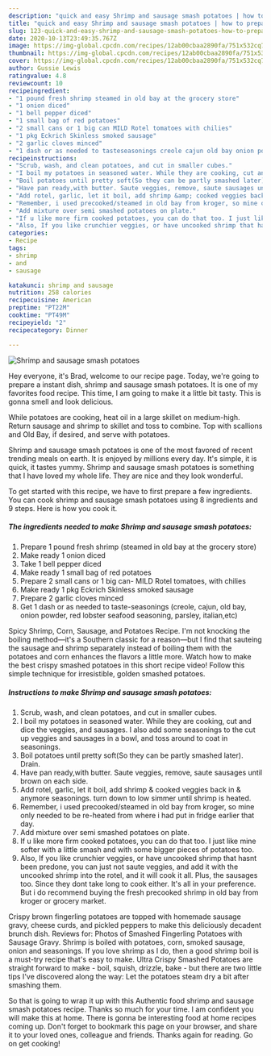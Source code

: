 ```yaml
---
description: "quick and easy Shrimp and sausage smash potatoes | how to prepare Shrimp and sausage smash potatoes"
title: "quick and easy Shrimp and sausage smash potatoes | how to prepare Shrimp and sausage smash potatoes"
slug: 123-quick-and-easy-shrimp-and-sausage-smash-potatoes-how-to-prepare-shrimp-and-sausage-smash-potatoes
date: 2020-10-13T23:49:35.767Z
image: https://img-global.cpcdn.com/recipes/12ab00cbaa2890fa/751x532cq70/shrimp-and-sausage-smash-potatoes-recipe-main-photo.jpg
thumbnail: https://img-global.cpcdn.com/recipes/12ab00cbaa2890fa/751x532cq70/shrimp-and-sausage-smash-potatoes-recipe-main-photo.jpg
cover: https://img-global.cpcdn.com/recipes/12ab00cbaa2890fa/751x532cq70/shrimp-and-sausage-smash-potatoes-recipe-main-photo.jpg
author: Gussie Lewis
ratingvalue: 4.8
reviewcount: 10
recipeingredient:
- "1 pound fresh shrimp steamed in old bay at the grocery store"
- "1 onion diced"
- "1 bell pepper diced"
- "1 small bag of red potatoes"
- "2 small cans or 1 big can MILD Rotel tomatoes with chilies"
- "1 pkg Eckrich Skinless smoked sausage"
- "2 garlic cloves minced"
- "1 dash or as needed to tasteseasonings creole cajun old bay onion powder red lobster seafood seasoning parsley italianetc"
recipeinstructions:
- "Scrub, wash, and clean potatoes, and cut in smaller cubes."
- "I boil my potatoes in seasoned water. While they are cooking, cut and dice the veggies, and sausages. I also add some seasonings to the cut up veggies and sausages in a bowl, and toss around to coat in seasonings."
- "Boil potatoes until pretty soft(So they can be partly smashed later). Drain."
- "Have pan ready,with butter. Saute veggies, remove, saute sausages until brown on each side."
- "Add rotel, garlic, let it boil, add shrimp &amp; cooked veggies back in &amp; anymore seasonings. turn down to low simmer until shrimp is heated."
- "Remember, i used precooked/steamed in old bay from kroger, so mine only needed to be re-heated from where i had put in fridge earlier that day."
- "Add mixture over semi smashed potatoes on plate."
- "If u like more firm cooked potatoes, you can do that too. I just like mine softer with a little smash and with some bigger pieces of potatoes too."
- "Also, If you like crunchier veggies, or have uncooked shrimp that hasnt been predone, you can just not saute veggies, and add it with the uncooked shrimp into the rotel, and it will cook it all. Plus, the sausages too. Since they dont take long to cook either. It&#39;s all in your preference. But i do recommend buying the fresh precooked shrimp in old bay from kroger or grocery market."
categories:
- Recipe
tags:
- shrimp
- and
- sausage

katakunci: shrimp and sausage 
nutrition: 258 calories
recipecuisine: American
preptime: "PT22M"
cooktime: "PT49M"
recipeyield: "2"
recipecategory: Dinner

---
```



![Shrimp and sausage smash potatoes](https://img-global.cpcdn.com/recipes/12ab00cbaa2890fa/751x532cq70/shrimp-and-sausage-smash-potatoes-recipe-main-photo.jpg)

Hey everyone, it's Brad, welcome to our recipe page. Today, we're going to prepare a instant dish, shrimp and sausage smash potatoes. It is one of my favorites food recipe. This time, I am going to make it a little bit tasty. This is gonna smell and look delicious.

While potatoes are cooking, heat oil in a large skillet on medium-high. Return sausage and shrimp to skillet and toss to combine. Top with scallions and Old Bay, if desired, and serve with potatoes.

Shrimp and sausage smash potatoes is one of the most favored of recent trending meals on earth. It is enjoyed by millions every day. It's simple, it is quick, it tastes yummy. Shrimp and sausage smash potatoes is something that I have loved my whole life. They are nice and they look wonderful.


To get started with this recipe, we have to first prepare a few ingredients. You can cook shrimp and sausage smash potatoes using 8 ingredients and 9 steps. Here is how you cook it.

<!--inarticleads1-->

##### The ingredients needed to make Shrimp and sausage smash potatoes:

1. Prepare 1 pound fresh shrimp (steamed in old bay at the grocery store)
1. Make ready 1 onion diced
1. Take 1 bell pepper diced
1. Make ready 1 small bag of red potatoes
1. Prepare 2 small cans or 1 big can- MILD Rotel tomatoes, with chilies
1. Make ready 1 pkg Eckrich Skinless smoked sausage
1. Prepare 2 garlic cloves minced
1. Get 1 dash or as needed to taste-seasonings (creole, cajun, old bay, onion powder, red lobster seafood seasoning, parsley, italian,etc)


Spicy Shrimp, Corn, Sausage, and Potatoes Recipe. I&#39;m not knocking the boiling method—it&#39;s a Southern classic for a reason—but I find that sauteing the sausage and shrimp separately instead of boiling them with the potatoes and corn enhances the flavors a little more. Watch how to make the best crispy smashed potatoes in this short recipe video! Follow this simple technique for irresistible, golden smashed potatoes. 

<!--inarticleads2-->

##### Instructions to make Shrimp and sausage smash potatoes:

1. Scrub, wash, and clean potatoes, and cut in smaller cubes.
1. I boil my potatoes in seasoned water. While they are cooking, cut and dice the veggies, and sausages. I also add some seasonings to the cut up veggies and sausages in a bowl, and toss around to coat in seasonings.
1. Boil potatoes until pretty soft(So they can be partly smashed later). Drain.
1. Have pan ready,with butter. Saute veggies, remove, saute sausages until brown on each side.
1. Add rotel, garlic, let it boil, add shrimp &amp; cooked veggies back in &amp; anymore seasonings. turn down to low simmer until shrimp is heated.
1. Remember, i used precooked/steamed in old bay from kroger, so mine only needed to be re-heated from where i had put in fridge earlier that day.
1. Add mixture over semi smashed potatoes on plate.
1. If u like more firm cooked potatoes, you can do that too. I just like mine softer with a little smash and with some bigger pieces of potatoes too.
1. Also, If you like crunchier veggies, or have uncooked shrimp that hasnt been predone, you can just not saute veggies, and add it with the uncooked shrimp into the rotel, and it will cook it all. Plus, the sausages too. Since they dont take long to cook either. It&#39;s all in your preference. But i do recommend buying the fresh precooked shrimp in old bay from kroger or grocery market.


Crispy brown fingerling potatoes are topped with homemade sausage gravy, cheese curds, and pickled peppers to make this deliciously decadent brunch dish. Reviews for: Photos of Smashed Fingerling Potatoes with Sausage Gravy. Shrimp is boiled with potatoes, corn, smoked sausage, onion and seasonings. If you love shrimp as I do, then a good shrimp boil is a must-try recipe that&#39;s easy to make. Ultra Crispy Smashed Potatoes are straight forward to make - boil, squish, drizzle, bake - but there are two little tips I&#39;ve discovered along the way: Let the potatoes steam dry a bit after smashing them. 

So that is going to wrap it up with this Authentic food shrimp and sausage smash potatoes recipe. Thanks so much for your time. I am confident you will make this at home. There is gonna be interesting food at home recipes coming up. Don't forget to bookmark this page on your browser, and share it to your loved ones, colleague and friends. Thanks again for reading. Go on get cooking!
